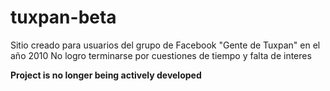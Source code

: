 # tuxpan-beta

Sitio creado para usuarios del grupo de Facebook "Gente de Tuxpan" en el año 2010
No logro terminarse por cuestiones de tiempo y falta de interes

**Project is no longer being actively developed**
